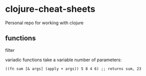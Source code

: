 # clojure-cheat-sheets
Personal repo for working with clojure

## functions
filter

variadic functions take a variable number of parameters:
```
((fn sum [& args] (apply + args)) 5 8 4 6) ;; returns sum, 23
```
